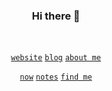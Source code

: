 <div align="center">
  
### Hi there 🤙

<br>

[`website`][ws] [`blog`][blog] [`about me`][ab]

[`now`][now] [`notes`][notes] [`find me`][omg]

</div>

<!-- refs -->
[ab]: https://chambers.io/about
[blog]: https://chambers.io/blog
[notes]: https://publish.obsidian.md/dakota
[now]: https://dakota.omg.lol/now
[omg]:https://dakota.omg.lol/
[ws]: https://chambers.io
